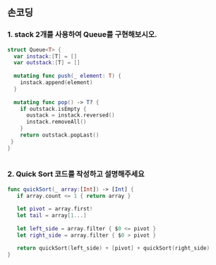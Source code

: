 ## 손코딩

### 1. stack 2개를 사용하여 Queue를 구현해보시오.

```swift
struct Queue<T> {
  var instack:[T] = []
  var outstack:[T] = []
  
  mutating func push(_ element: T) {
    instack.append(element)
  }
  
  mutating func pop() -> T? {
    if outstack.isEmpty {
      oustack = instack.reversed()
      instack.removeAll()
    }
    return outstack.popLast()
 }
}
 
```

### 2. Quick Sort 코드를 작성하고 설명해주세요
 ```swift
func quickSort(_ array:[Int]) -> [Int] {
    if array.count <= 1 { return array }
	
	let pivot = array.first!
	let tail = array[1...]
	
	let left_side = array.filter { $0 <= pivot }
	let right_side = array.filter { $0 > pivot }

	return quickSort(left_side) + [pivot] + quickSort(right_side)
}
```

